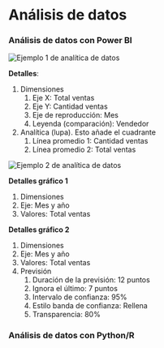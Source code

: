 # Análisis de datos

### Análisis de datos con Power BI

![Ejemplo 1 de analítica de datos](https://i.imgur.com/0SdDUWR.png)

**Detalles**:

1. Dimensiones
   1. Eje X: Total ventas
   2. Eje Y: Cantidad ventas
   3. Eje de reproducción: Mes
   4. Leyenda (comparación): Vendedor
2. Analítica (lupa). Esto añade el cuadrante
   1. Línea promedio 1: Cantidad ventas
   2. Línea promedio 2: Total ventas

![Ejemplo 2 de analítica de datos](https://i.imgur.com/nNyFaZH.png)

**Detalles gráfico 1**

1. Dimensiones
2. Eje: Mes y año
3. Valores: Total ventas

**Detalles gráfico 2**

1. Dimensiones
2. Eje: Mes y año
3. Valores: Total ventas
4. Previsión
   1. Duración de la previsión: 12 puntos
   2. Ignora el último: 7 puntos
   3. Intervalo de confianza: 95%
   4. Estilo banda de confianza: Rellena
   5. Transparencia: 80%

### Análisis de datos con Python/R
